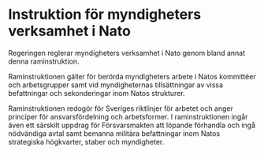 # Instruktion för myndigheters verksamhet i Nato

Regeringen reglerar myndigheters verksamhet i Nato genom bland annat denna raminstruktion.


Raminstruktionen gäller för berörda myndigheters arbete i Natos kommittéer och arbetsgrupper samt vid myndigheternas tillsättningar av vissa befattningar och sekonderingar inom Natos strukturer.

Raminstruktionen redogör för Sveriges riktlinjer för arbetet och anger principer för ansvarsfördelning och arbetsformer. I raminstruktionen ingår även ett särskilt uppdrag för Försvarsmakten att löpande förhandla och ingå nödvändiga avtal samt bemanna militära befattningar inom Natos strategiska högkvarter, staber och myndigheter.
